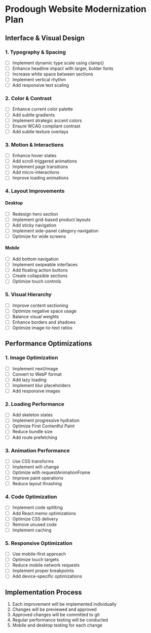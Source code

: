 # Prodough Website Modernization Plan

## Interface & Visual Design

### 1. Typography & Spacing
- [ ] Implement dynamic type scale using clamp()
- [ ] Enhance headline impact with larger, bolder fonts
- [ ] Increase white space between sections
- [ ] Implement vertical rhythm
- [ ] Add responsive text scaling

### 2. Color & Contrast
- [ ] Enhance current color palette
- [ ] Add subtle gradients
- [ ] Implement strategic accent colors
- [ ] Ensure WCAG compliant contrast
- [ ] Add subtle texture overlays

### 3. Motion & Interactions
- [ ] Enhance hover states
- [ ] Add scroll-triggered animations
- [ ] Implement page transitions
- [ ] Add micro-interactions
- [ ] Improve loading animations

### 4. Layout Improvements

#### Desktop
- [ ] Redesign hero section
- [ ] Implement grid-based product layouts
- [ ] Add sticky navigation
- [ ] Implement side-panel category navigation
- [ ] Optimize for wide screens

#### Mobile
- [ ] Add bottom navigation
- [ ] Implement swipeable interfaces
- [ ] Add floating action buttons
- [ ] Create collapsible sections
- [ ] Optimize touch controls

### 5. Visual Hierarchy
- [ ] Improve content sectioning
- [ ] Optimize negative space usage
- [ ] Balance visual weights
- [ ] Enhance borders and shadows
- [ ] Optimize image-to-text ratios

## Performance Optimizations

### 1. Image Optimization
- [ ] Implement next/image
- [ ] Convert to WebP format
- [ ] Add lazy loading
- [ ] Implement blur placeholders
- [ ] Add responsive images

### 2. Loading Performance
- [ ] Add skeleton states
- [ ] Implement progressive hydration
- [ ] Optimize First Contentful Paint
- [ ] Reduce bundle size
- [ ] Add route prefetching

### 3. Animation Performance
- [ ] Use CSS transforms
- [ ] Implement will-change
- [ ] Optimize with requestAnimationFrame
- [ ] Improve paint operations
- [ ] Reduce layout thrashing

### 4. Code Optimization
- [ ] Implement code splitting
- [ ] Add React.memo optimizations
- [ ] Optimize CSS delivery
- [ ] Remove unused code
- [ ] Implement caching

### 5. Responsive Optimization
- [ ] Use mobile-first approach
- [ ] Optimize touch targets
- [ ] Reduce mobile network requests
- [ ] Implement proper breakpoints
- [ ] Add device-specific optimizations

## Implementation Process
1. Each improvement will be implemented individually
2. Changes will be previewed and approved
3. Approved changes will be committed to git
4. Regular performance testing will be conducted
5. Mobile and desktop testing for each change
